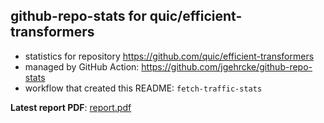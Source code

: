 ## github-repo-stats for quic/efficient-transformers

- statistics for repository https://github.com/quic/efficient-transformers
- managed by GitHub Action: https://github.com/jgehrcke/github-repo-stats
- workflow that created this README: `fetch-traffic-stats`

**Latest report PDF**: [report.pdf](https://github.com/njjetha/github-traffic/raw/github-repo-stats/quic/efficient-transformers/latest-report/report.pdf)

